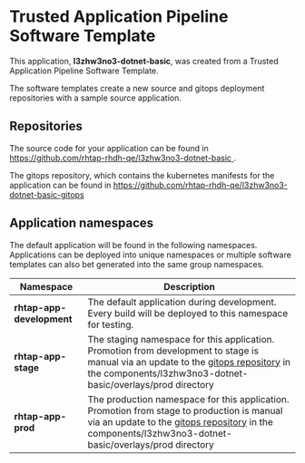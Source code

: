 # Trusted Application Pipeline Software Template

This application, **l3zhw3no3-dotnet-basic**, was created from a Trusted Application Pipeline Software Template.

The software templates create a new source and gitops deployment repositories with a sample source application. 

## Repositories

The source code for your application can be found in [https://github.com/rhtap-rhdh-qe/l3zhw3no3-dotnet-basic ](https://github.com/rhtap-rhdh-qe/l3zhw3no3-dotnet-basic ).
 
The gitops repository, which contains the kubernetes manifests for the application can be found in 
[https://github.com/rhtap-rhdh-qe/l3zhw3no3-dotnet-basic-gitops ](https://github.com/rhtap-rhdh-qe/l3zhw3no3-dotnet-basic-gitops ) 

## Application namespaces 

The default application will be found in the following namespaces. Applications can be deployed into unique namespaces or multiple software templates can also bet generated into the same group namespaces.  

|  Namespace   |  Description   |  
| -------- | -------- |   
| **rhtap-app-development** | The default application during development. Every build will be deployed to this namespace for testing. | 
| **rhtap-app-stage** | The staging namespace for this application. Promotion from development to stage is manual via an update to the [gitops repository](https://github.com/rhtap-rhdh-qe/l3zhw3no3-dotnet-basic-gitops ) in the components/l3zhw3no3-dotnet-basic/overlays/prod directory |  
| **rhtap-app-prod** | The production namespace for this application. Promotion from stage to production is manual via an update to the [gitops repository](https://github.com/rhtap-rhdh-qe/l3zhw3no3-dotnet-basic-gitops ) in the components/l3zhw3no3-dotnet-basic/overlays/prod directory | 